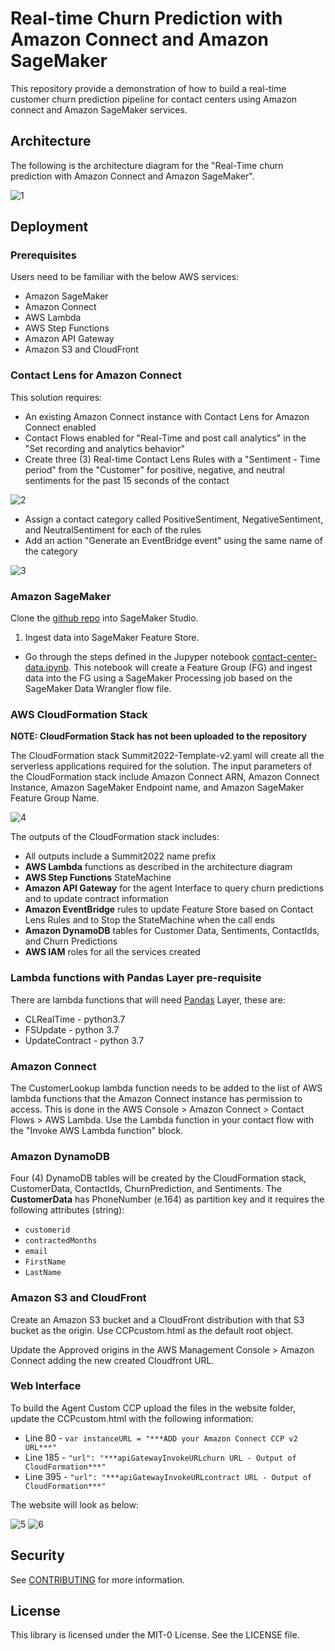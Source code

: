 # Real-time Churn Prediction with Amazon Connect and Amazon SageMaker

This repository provide a demonstration of how to build a real-time customer churn prediction pipeline for contact centers using Amazon connect and Amazon SageMaker services.

## Architecture

The following is the architecture diagram for the "Real-Time churn prediction with Amazon Connect and Amazon SageMaker".

![1](/img/Architecture.png) 

## Deployment

### Prerequisites

Users need to be familiar with the below AWS services:

- Amazon SageMaker
- Amazon Connect
- AWS Lambda
- AWS Step Functions
- Amazon API Gateway
- Amazon S3 and CloudFront

### Contact Lens for Amazon Connect

This solution requires:

- An existing Amazon Connect instance with Contact Lens for Amazon Connect enabled
- Contact Flows enabled for "Real-Time and post call analytics" in the "Set recording and analytics behavior"
- Create three (3) Real-time Contact Lens Rules with a "Sentiment - Time period" from the "Customer" for positive, negative, and neutral sentiments for the past 15 seconds of the contact

![2](/img/clrules.png)

- Assign a contact category called PositiveSentiment, NegativeSentiment, and NeutralSentiment for each of the rules
- Add an action "Generate an EventBridge event" using the same name of the category

![3](/img/clActions.png)

### Amazon SageMaker

Clone the [github repo](https://github.com/aws-samples/real-time-churn-prediction-with-amazon-connect-and-amazon-sagemaker) into SageMaker Studio. 

1. Ingest data into SageMaker Feature Store.
- Go through the steps defined in the Jupyper notebook [contact-center-data.ipynb](https://github.com/aws-samples/real-time-churn-prediction-with-amazon-connect-and-amazon-sagemaker/blob/main/contact-center-data.ipynb). This notebook will create a Feature Group (FG) and ingest data into the FG using a SageMaker Processing job based on the SageMaker Data Wrangler flow file.

### AWS CloudFormation Stack

**NOTE: CloudFormation Stack has not been uploaded to the repository**

The CloudFormation stack Summit2022-Template-v2.yaml will create all the serverless applications required for the solution. The input parameters of the CloudFormation stack include Amazon Connect ARN, Amazon Connect Instance, Amazon SageMaker Endpoint name, and Amazon SageMaker Feature Group Name.

![4](/img/cfParameters.png)

The outputs of the CloudFormation stack includes:

- All outputs include a Summit2022 name prefix
- **AWS Lambda** functions as described in the architecture diagram
- **AWS Step Functions** StateMachine
- **Amazon API Gateway** for the agent Interface to query churn predictions and to update contract information
- **Amazon EventBridge** rules to update Feature Store based on Contact Lens Rules and to Stop the StateMachine when the call ends
- **Amazon DynamoDB** tables for Customer Data, Sentiments, ContactIds, and  Churn Predictions
- **AWS IAM** roles for all the services created

### Lambda functions with Pandas Layer pre-requisite

There are lambda functions that will need [Pandas](https://pandas.pydata.org/) Layer, these are:
- CLRealTime - python3.7
- FSUpdate - python 3.7
- UpdateContract - python 3.7

### Amazon Connect

The CustomerLookup lambda function needs to be added to the list of AWS lambda functions that the Amazon Connect instance has permission to access. This is done in the AWS Console > Amazon Connect > Contact Flows > AWS Lambda. Use the Lambda function in your contact flow with the "Invoke AWS Lambda function" block.

### Amazon DynamoDB

Four (4) DynamoDB tables will be created by the CloudFormation stack, CustomerData, ContactIds, ChurnPrediction, and Sentiments. The **CustomerData** has PhoneNumber (e.164) as partition key and it requires the following attributes (string):

- ```customerid```
- ```contractedMonths```
- ```email```
- ```FirstName```
- ```LastName```

### Amazon S3 and CloudFront

Create an Amazon S3 bucket and a CloudFront distribution with that S3 bucket as the origin. Use CCPcustom.html as the default root object.

Update the Approved origins in the AWS Management Console > Amazon Connect adding the new created Cloudfront URL.

### Web Interface

To build the Agent Custom CCP upload the files in the website folder, update the CCPcustom.html with the following information:

- Line 80 - ```var instanceURL = "***ADD your Amazon Connect CCP v2 URL***"```
- Line 185 - ```"url": "***apiGatewayInvokeURLchurn URL - Output of CloudFormation***"```
- Line 395 - ```"url": "***apiGatewayInvokeURLcontract URL - Output of CloudFormation***"```

The website will look as below:

![5](/img/WebInterface1.png)
![6](/img/WebInterface2.png)

## Security

See [CONTRIBUTING](CONTRIBUTING.md#security-issue-notifications) for more information.

## License

This library is licensed under the MIT-0 License. See the LICENSE file.